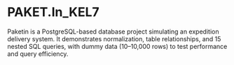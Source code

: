# PAKET.In_KEL7
Paketin is a PostgreSQL-based database project simulating an expedition delivery system. It demonstrates normalization, table relationships, and 15 nested SQL queries, with dummy data (10–10,000 rows) to test performance and query efficiency.
